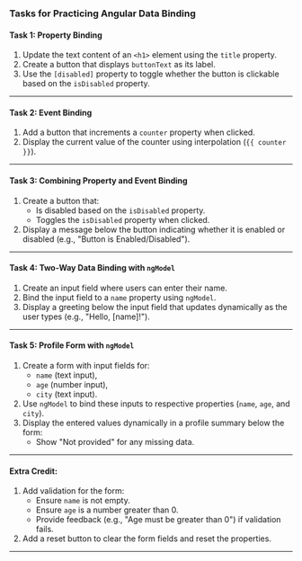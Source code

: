 ### Tasks for Practicing Angular Data Binding

#### **Task 1: Property Binding**
1. Update the text content of an `<h1>` element using the `title` property.
2. Create a button that displays `buttonText` as its label.
3. Use the `[disabled]` property to toggle whether the button is clickable based on the `isDisabled` property.

---

#### **Task 2: Event Binding**
1. Add a button that increments a `counter` property when clicked.
2. Display the current value of the counter using interpolation (`{{ counter }}`).

---

#### **Task 3: Combining Property and Event Binding**
1. Create a button that:
   - Is disabled based on the `isDisabled` property.
   - Toggles the `isDisabled` property when clicked.
2. Display a message below the button indicating whether it is enabled or disabled (e.g., "Button is Enabled/Disabled").

---

#### **Task 4: Two-Way Data Binding with `ngModel`**
1. Create an input field where users can enter their name.
2. Bind the input field to a `name` property using `ngModel`.
3. Display a greeting below the input field that updates dynamically as the user types (e.g., "Hello, [name]!").

---

#### **Task 5: Profile Form with `ngModel`**
1. Create a form with input fields for:
   - `name` (text input),
   - `age` (number input),
   - `city` (text input).
2. Use `ngModel` to bind these inputs to respective properties (`name`, `age`, and `city`).
3. Display the entered values dynamically in a profile summary below the form:
   - Show "Not provided" for any missing data.

---

#### **Extra Credit:**
1. Add validation for the form:
   - Ensure `name` is not empty.
   - Ensure `age` is a number greater than 0.
   - Provide feedback (e.g., "Age must be greater than 0") if validation fails.
2. Add a reset button to clear the form fields and reset the properties.

---
